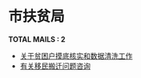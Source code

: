 # 市扶贫局
__TOTAL MAILS : 2__
- [关于贫困户摸底核实和数据清洗工作](../../categories/mails/4102.md)
- [有关移民搬迁问题咨询](../../categories/mails/1162.md)